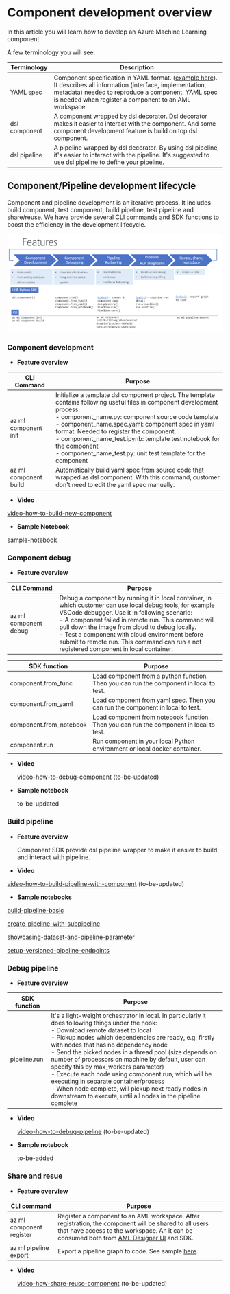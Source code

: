 # Component development overview

In this article you will learn how to develop an Azure Machine Learning component.



A few terminology you will see: 

|Terminology|Description|
| -----------| ----------- |
|YAML spec| Component specification in YAML format. ([example here](https://github.com/Azure/DesignerPrivatePreviewFeatures/blob/master/azureml-components/docs/component-spec-definition.md)). It describes all information (interface, implementation, metadata) needed to reproduce a component. YAML spec is needed when register a component to an AML workspace. 
|dsl component|A component wrapped by dsl decorator. Dsl decorator makes it easier to interact with the component. And some component development feature is build on top dsl component.|
|dsl pipeline|A pipeline wrapped by dsl decorator. By using dsl pipeline, it's easier to interact with the pipeline. It's suggested to use dsl pipeline to define your pipeline.|




## Component/Pipeline development lifecycle
Component and pipeline development is an iterative process. It includes build component, test component, build pipeline, test pipeline and share/reuse. We have provide several CLI commands and SDK functions to boost the efficiency in the development lifecycle.

![component-management-lifecycle](./components/media/development-lifecycle.png)

### Component development

- **Feature overview**

|CLI Command|Purpose|
| -----------| ----------- |
|az ml component init| Initialize a template dsl component project. The template contains following useful files in component development process. <br /> - component_name.py: component source code template <br /> - component_name.spec.yaml: component spec in yaml format. Needed to register the component. <br /> - component_name_test.ipynb: template test notebook for the component <br /> - component_name_test.py: unit test template for the component  |
|az ml component build|Automatically build yaml spec from source code that wrapped as dsl component. With this command, customer don't need to edit the yaml spec manually. |

- **Video**

[video-how-to-build-new-component]()

- **Sample Notebook**

[sample-notebook]()




### Component debug


- **Feature overview**

|CLI Command|Purpose|
| -----------| ----------- |
|az ml component debug|Debug a component by running it in local container, in which customer can use local debug tools, for example VSCode debugger. Use it in following scenario: <br />  - A component failed in remote run. This command will pull down the image from cloud to debug locally.  <br />  - Test a component with cloud environment before submit to remote run. This command can run a not registered component in local container.|

|SDK function|Purpose|
| -----------| ----------- |
|component.from_func|Load component from a python function. Then you can run the component in local to test.|
|component.from_yaml|Load component from yaml spec. Then you can run the component in local to test. |
|component.from_notebook|Load component from notebook function. Then you can run the component in local to test.|
|component.run|Run component in your local Python environment or local docker container.|

- **Video**

    [video-how-to-debug-component]() (to-be-updated)


- **Sample notebook**

    to-be-updated


### Build pipeline

- **Feature overview**

    Component SDK provide dsl pipeline wrapper to make it easier to build and interact with pipeline. 

- **Video** 

[video-how-to-build-pipeline-with-component]() (to-be-updated)

- **Sample notebooks**

[build-pipeline-basic](https://github.com/Azure/DesignerPrivatePreviewFeatures/blob/sdkpreview/azureml-components/samples/get-started.ipynb)

[create-pipeline-with-subpipeline](https://github.com/Azure/DesignerPrivatePreviewFeatures/blob/sdkpreview/azureml-components/samples/create-pipeline-with-subpipeline.ipynb)

[showcasing-dataset-and-pipeline-parameter](https://github.com/Azure/DesignerPrivatePreviewFeatures/blob/sdkpreview/azureml-components/samples/showcasing-dataset-and-pipelineparameter.ipynb)

[setup-versioned-pipeline-endpoints](https://github.com/Azure/DesignerPrivatePreviewFeatures/blob/sdkpreview/azureml-components/samples/setup-versioned-pipeline-endpoints.ipynb)



### Debug pipeline
- **Feature overview**

|SDK function|Purpose|
| -----------| ----------- |
|pipeline.run|It's a light-weight orchestrator in local. In particularly it does following things under the hook: <br /> -  Download remote dataset to local <br /> - Pickup nodes which dependencies are ready, e.g. firstly with nodes that has no dependency node  <br /> - Send the picked nodes in a thread pool (size depends on number of processors on machine by default, user can specify this by max_workers parameter)  <br /> - Execute each node using component.run, which will be executing in separate container/process  <br /> - When node complete, will pickup next ready nodes in downstream to execute, until all nodes in the pipeline complete|


- **Video**

    [video-how-to-debug-pipeline]() (to-be-updated)

- **Sample notebook**

    to-be-added



### Share and resue


- **Feature overview**

|CLI command|Purpose|
| -----------| ----------- |
|az ml component register|Register a component to an AML workspace. After registration, the component will be shared to all users that have access to the workspace. An it can be consumed both from [AML Designer UI](https://ml.azure.com/) and SDK.|
|az ml pipeline export|Export a pipeline graph to code. See sample [here](https://github.com/Azure/DesignerPrivatePreviewFeatures/blob/master/azureml-modules/docs/export-pipeline-code.md). |


- **Video** 

    [video-how-share-reuse-component]() (to-be-updated)
